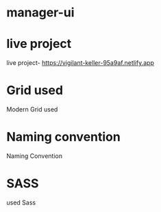 # manager-ui

# live project
 live project- https://vigilant-keller-95a9af.netlify.app
 
 # Grid used
  Modern Grid used
  
# Naming convention
 Naming Convention
 
# SASS
 used Sass
